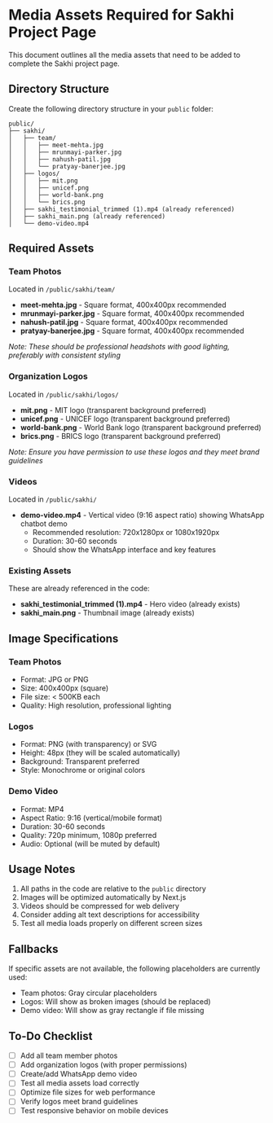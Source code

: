 # Media Assets Required for Sakhi Project Page

This document outlines all the media assets that need to be added to complete the Sakhi project page.

## Directory Structure
Create the following directory structure in your `public` folder:

```
public/
├── sakhi/
│   ├── team/
│   │   ├── meet-mehta.jpg
│   │   ├── mrunmayi-parker.jpg
│   │   ├── nahush-patil.jpg
│   │   └── pratyay-banerjee.jpg
│   ├── logos/
│   │   ├── mit.png
│   │   ├── unicef.png
│   │   ├── world-bank.png
│   │   └── brics.png
│   ├── sakhi_testimonial_trimmed (1).mp4 (already referenced)
│   ├── sakhi_main.png (already referenced)
│   └── demo-video.mp4
```

## Required Assets

### Team Photos
Located in `/public/sakhi/team/`
- **meet-mehta.jpg** - Square format, 400x400px recommended
- **mrunmayi-parker.jpg** - Square format, 400x400px recommended  
- **nahush-patil.jpg** - Square format, 400x400px recommended
- **pratyay-banerjee.jpg** - Square format, 400x400px recommended

*Note: These should be professional headshots with good lighting, preferably with consistent styling*

### Organization Logos
Located in `/public/sakhi/logos/`
- **mit.png** - MIT logo (transparent background preferred)
- **unicef.png** - UNICEF logo (transparent background preferred)
- **world-bank.png** - World Bank logo (transparent background preferred)
- **brics.png** - BRICS logo (transparent background preferred)

*Note: Ensure you have permission to use these logos and they meet brand guidelines*

### Videos
Located in `/public/sakhi/`
- **demo-video.mp4** - Vertical video (9:16 aspect ratio) showing WhatsApp chatbot demo
  - Recommended resolution: 720x1280px or 1080x1920px
  - Duration: 30-60 seconds
  - Should show the WhatsApp interface and key features

### Existing Assets
These are already referenced in the code:
- **sakhi_testimonial_trimmed (1).mp4** - Hero video (already exists)
- **sakhi_main.png** - Thumbnail image (already exists)

## Image Specifications

### Team Photos
- Format: JPG or PNG
- Size: 400x400px (square)
- File size: < 500KB each
- Quality: High resolution, professional lighting

### Logos
- Format: PNG (with transparency) or SVG
- Height: 48px (they will be scaled automatically)
- Background: Transparent preferred
- Style: Monochrome or original colors

### Demo Video
- Format: MP4
- Aspect Ratio: 9:16 (vertical/mobile format)
- Duration: 30-60 seconds
- Quality: 720p minimum, 1080p preferred
- Audio: Optional (will be muted by default)

## Usage Notes

1. All paths in the code are relative to the `public` directory
2. Images will be optimized automatically by Next.js
3. Videos should be compressed for web delivery
4. Consider adding alt text descriptions for accessibility
5. Test all media loads properly on different screen sizes

## Fallbacks

If specific assets are not available, the following placeholders are currently used:
- Team photos: Gray circular placeholders
- Logos: Will show as broken images (should be replaced)
- Demo video: Will show as gray rectangle if file missing

## To-Do Checklist

- [ ] Add all team member photos
- [ ] Add organization logos (with proper permissions)
- [ ] Create/add WhatsApp demo video
- [ ] Test all media assets load correctly
- [ ] Optimize file sizes for web performance
- [ ] Verify logos meet brand guidelines
- [ ] Test responsive behavior on mobile devices
